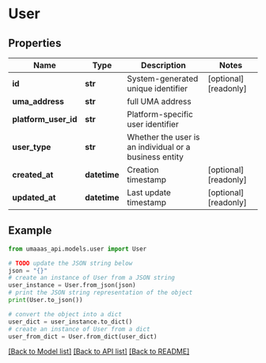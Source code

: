 # User


## Properties

Name | Type | Description | Notes
------------ | ------------- | ------------- | -------------
**id** | **str** | System-generated unique identifier | [optional] [readonly] 
**uma_address** | **str** | full UMA address | 
**platform_user_id** | **str** | Platform-specific user identifier | 
**user_type** | **str** | Whether the user is an individual or a business entity | 
**created_at** | **datetime** | Creation timestamp | [optional] [readonly] 
**updated_at** | **datetime** | Last update timestamp | [optional] [readonly] 

## Example

```python
from umaaas_api.models.user import User

# TODO update the JSON string below
json = "{}"
# create an instance of User from a JSON string
user_instance = User.from_json(json)
# print the JSON string representation of the object
print(User.to_json())

# convert the object into a dict
user_dict = user_instance.to_dict()
# create an instance of User from a dict
user_from_dict = User.from_dict(user_dict)
```
[[Back to Model list]](../README.md#documentation-for-models) [[Back to API list]](../README.md#documentation-for-api-endpoints) [[Back to README]](../README.md)


